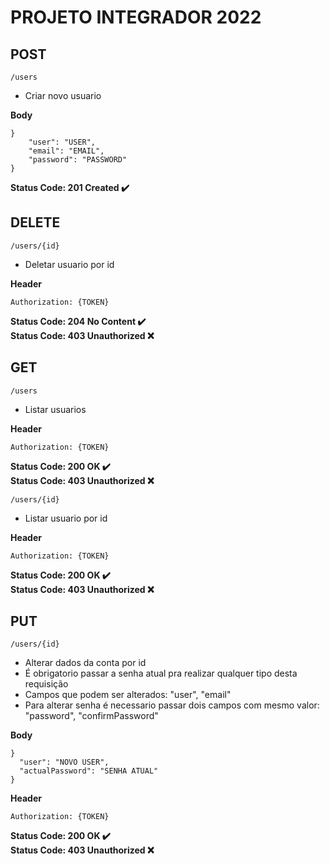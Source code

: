 # PROJETO INTEGRADOR 2022

## POST
`/users`  <br/>
- Criar novo usuario

**Body**
```
}
	"user": "USER",
	"email": "EMAIL",
	"password": "PASSWORD"
}
```
**Status Code: 201 Created ✔️**
## DELETE
`/users/{id}`  <br/>
- Deletar usuario por id

**Header**
```
Authorization: {TOKEN}
```
**Status Code: 204 No Content ✔️**<br/>
**Status Code: 403 Unauthorized ❌**

## GET
`/users`  <br/>
- Listar usuarios

**Header**
```
Authorization: {TOKEN}
```
**Status Code: 200 OK ✔️**<br/>
**Status Code: 403 Unauthorized ❌**

`/users/{id}`  <br/>
- Listar usuario por id

**Header**
```
Authorization: {TOKEN}
```
**Status Code: 200 OK ✔️**<br/>
**Status Code: 403 Unauthorized ❌**

## PUT
`/users/{id}`  <br/>
- Alterar dados da conta por id
- É obrigatorio passar a senha atual pra realizar qualquer tipo desta requisição
- Campos que podem ser alterados: "user", "email"
- Para alterar senha é necessario passar dois campos com mesmo valor: "password", "confirmPassword"

**Body**
```
}
  "user": "NOVO USER",
  "actualPassword": "SENHA ATUAL"
}
```
**Header**
```
Authorization: {TOKEN}
```
**Status Code: 200 OK ✔️**<br/>
**Status Code: 403 Unauthorized ❌**



